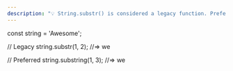 ```yaml
---
description: "💡 String.substr() is considered a legacy function. Prefer using String.substring(). #100DaysOfCode #JavaScript #ES6"
---
```

const string = 'Awesome';

// Legacy
string.substr(1, 2);
//=> we

// Preferred
string.substring(1, 3);
//=> we
